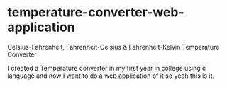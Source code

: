 # temperature-converter-web-application
Celsius-Fahrenheit, Fahrenheit-Celsius &amp; Fahrenheit-Kelvin Temperature Converter

I created a Temperature converter in my first year in college using c language and now I want to do a web application of it so yeah this is it.
